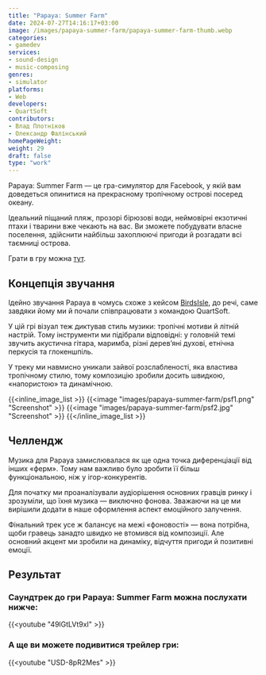 ```yaml
---
title: "Papaya: Summer Farm"
date: 2024-07-27T14:16:17+03:00
image: /images/papaya-summer-farm/papaya-summer-farm-thumb.webp
categories:
- gamedev
services:
- sound-design
- music-composing
genres:
- simulator
platforms:
- Web
developers:
- QuartSoft
contributors:
- Влад Плотніков
- Олександр Фалінський
homePageWeight:
weight: 29
draft: false
type: "work"
---
```


Papaya: Summer Farm — це гра-симулятор для Facebook, у якій вам доведеться опинитися на прекрасному тропічному острові посеред океану.

Ідеальний піщаний пляж, прозорі бірюзові води, неймовірні екзотичні птахи і тварини вже чекають на вас. Ви зможете побудувати власне поселення, здійснити найбільш захоплюючі пригоди й розгадати всі таємниці острова.

Грати в гру можна [тут](https://papaya.quartsoft.com/uk/).

## Концепція звучання

Ідейно звучання Papaya в чомусь схоже з кейсом [BirdsIsle](works/birdsisle), до речі, саме завдяки йому ми й почали співпрацювати з командою QuartSoft.

У цій грі візуал теж диктував стиль музики: тропічні мотиви й літній настрій. Тому інструменти ми підібрали відповідні: у головній темі звучить акустична гітара, маримба, різні дерев’яні духові, етнічна перкусія та глокеншпіль.

У треку ми навмисно уникали зайвої розслабленості, яка властива тропічному стилю, тому композицію зробили досить швидкою, «напористою» та динамічною.

{{<inline_image_list >}}
{{<image "images/papaya-summer-farm/psf1.png" "Screenshot"  >}}
{{<image "images/papaya-summer-farm/psf2.jpg" "Screenshot"  >}}
{{</inline_image_list >}}

## Челлендж

Музика для Papaya замислювалася як ще одна точка диференціації від інших «ферм». Тому нам важливо було зробити її більш функціональною, ніж у ігор-конкурентів.

Для початку ми проаналізували аудіорішення основних гравців ринку і зрозуміли, що їхня музика — виключно фонова. Зважаючи на це ми вирішили додати в наше оформлення аспект емоційного залучення.

Фінальний трек усе ж балансує на межі «фоновості» — вона потрібна, щоби гравець занадто швидко не втомився від композиції. Але основний акцент ми зробили на динаміку, відчуття пригоди й позитивні емоції.

## Результат

### Саундтрек до гри Papaya: Summer Farm можна послухати нижче:

{{<youtube "49lGtLVt9xI" >}}

### А ще ви можете подивитися трейлер гри:

{{<youtube "USD-8pR2Mes" >}}
